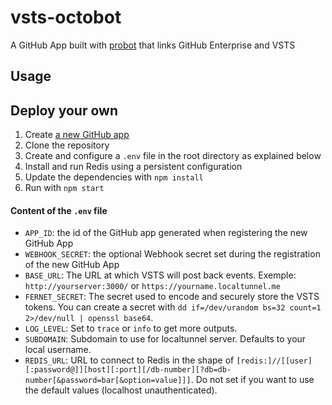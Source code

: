 # vsts-octobot

A GitHub App built with [probot](https://github.com/probot/probot) that links GitHub Enterprise and VSTS

## Usage



## Deploy your own

1. Create [a new GitHub app](https://github.com/settings/apps/new)
1. Clone the repository
1. Create and configure a `.env` file in the root directory as explained below
1. Install and run Redis using a persistent configuration
1. Update the dependencies with `npm install`
1. Run with `npm start`

#### Content of the `.env` file 
- `APP_ID`: the id of the GitHub app generated when registering the new GitHub App
- `WEBHOOK_SECRET`: the optional Webhook secret set during the registration of the new GitHub App
- `BASE_URL`: The URL at which VSTS will post back events. Exemple: `http://yourserver:3000/` or `https://yourname.localtunnel.me`
- `FERNET_SECRET`: The secret used to encode and securely store the VSTS tokens. You can create a secret with `dd if=/dev/urandom bs=32 count=1 2>/dev/null | openssl base64`.
- `LOG_LEVEL`: Set to `trace` or `info` to get more outputs.
- `SUBDOMAIN`: Subdomain to use for localtunnel server. Defaults to your local username.
- `REDIS_URL`: URL to connect to Redis in the shape of `[redis:]//[[user][:password@]][host][:port][/db-number][?db=db-number[&password=bar[&option=value]]]`. Do not set if you want to use the default values (localhost unauthenticated).
